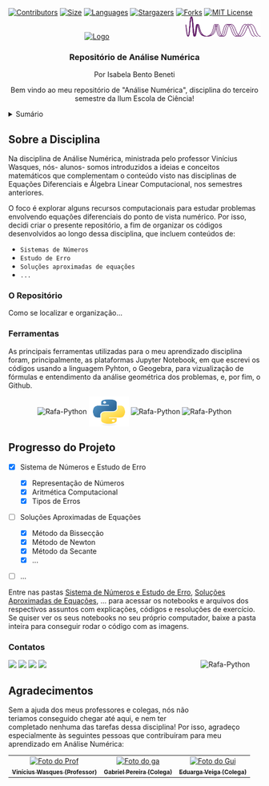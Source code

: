 
<!-- PROJECT SHIELDS -->
<!--
*** I'm using markdown "reference style" links for readability.
*** Reference links are enclosed in brackets [ ] instead of parentheses ( ).
*** See the bottom of this document for the declaration of the reference variables
*** for contributors-url, forks-url, etc. This is an optional, concise syntax you may use.
*** https://www.markdownguide.org/basic-syntax/#reference-style-links
-->
[![Contributors][contributors-shield]][contributors-url]
[![Size][size-shield]][size-url]
[![Languages][languages-shield]][languages-url]
[![Stargazers][stars-shield]][stars-url]
[![Forks][forks-shield]][forks-url]
[![MIT License][license-shield]][license-url]
<img align="right" alt="ilum" height="40" width="150" src="https://github.com/pedrozanineli/pcd.github.io/blob/main/logo1.png">
 
  

<!-- LOGO -->
<br />

<div align="center">
  <a href="![neural](https://user-images.githubusercontent.com/106626661/225796535-51b41213-8397-435d-ab94-dc64551a2da1.gif)">
    <img src="https://user-images.githubusercontent.com/106626661/228412974-4221b846-1bd9-4c57-99a8-2c49c5466af9.png" alt="Logo" width="440" height="220">
  </a>

  <h3 align="center">Repositório de Análise Numérica</h3>
  <p align="center">Por Isabela Bento Beneti</p>

  <p align="center">
    Bem vindo ao meu repositório de "Análise Numérica", disciplina do terceiro semestre da Ilum Escola de Ciência!
   
  </p>
</div>



<!-- Sumário -->
<details>
  <summary>Sumário</summary>
  <ol>
    <li>
      <a href="#sobre">Sobre a Disciplina</a>
      <ul>
        <li><a href="#projeto">O Repositório</a></li>
       </ul>
      <ul>
        <li><a href="#ferramentas">Ferramentas</a></li>
      </ul>
    </li>
    <li><a href="#progresso">Progresso do Curso</a></li>
    <li>
      <a href="#isa">Sobre mim</a>
      <ul>
        <li><a href="#contato">Contatos</a></li>
      </ul>
    </li>
    <li><a href="#acknowledgments">Agradecimentos</a></li>
  </ol>
</details>



<!-- Sobre a Disciplina e o Projeto -->
## Sobre a Disciplina <a name="sobre"></a>

Na disciplina de Análise Numérica, ministrada pelo professor Vinícius Wasques, nós- alunos- somos introduzidos a ideias e conceitos matemáticos que complementam o conteúdo visto nas disciplinas de Equações Diferenciais e Álgebra Linear Computacional, nos semestres anteriores. 

O foco é explorar alguns recursos computacionais para estudar problemas envolvendo equações diferenciais do ponto de vista numérico. Por isso, decidi criar o presente repositório, a fim de organizar os códigos desenvolvidos ao longo dessa disciplina, que incluem conteúdos de: 
* `Sistemas de Números` 
* `Estudo de Erro`
* `Soluções aproximadas de equações`
* `...`

### O Repositório <a name= "projeto"></a>

Como se localizar e organização...

### Ferramentas <a name="ferramentas"></a>

As principais ferramentas utilizadas para o meu aprendizado disciplina foram, principalmente, as plataformas Jupyter Notebook, em que escrevi os códigos usando a  linguagem Pyhton, o Geogebra, para vizualização de fórmulas e entendimento da análise geométrica dos problemas, e, por fim, o Github.
</div>
<div align="center">
 <img align="center" alt="Rafa-Python" height="70" width="70" src= https://user-images.githubusercontent.com/106626661/225802823-3edf4493-8191-433f-9152-7e73b941aadb.png>
 
 <img align="center" alt="Rafa-Python" height="60" width="80" src="https://raw.githubusercontent.com/devicons/devicon/master/icons/python/python-original.svg">
 
 <img align="center" alt="Rafa-Python" height="60" width="60" src= https://user-images.githubusercontent.com/106626661/228415402-be274d67-05c0-45f1-84c4-fc3c757a176c.png>
 
 <img align="center" alt="Rafa-Python" height="60" width="60" src= https://user-images.githubusercontent.com/106626661/225802391-d24ac038-78b1-4b2d-8720-f5f9fb4dac9a.png>
 
</div>





<!-- Progresso -->
## Progresso do Projeto <a name="progresso"></a>

- [x] Sistema de Números e Estudo de Erro
    - [x] Representação de Números
    - [x] Aritmética Computacional
    - [x] Tipos de Erros
    
- [ ] Soluções Aproximadas de Equações
    - [x] Método da Bissecção
    - [x] Método de Newton
    - [x] Método da Secante
    - [x] ...
    
- [ ] ...
   

Entre nas pastas [Sistema de Números e Estudo de Erro](https://github.com/benetao/Analise_numerica/tree/main/Sistemas%20de%20N%C3%BAmeros%20e%20Estudo%20de%20Erro), [Soluções Aproximadas de Equações](https://github.com/benetao/Analise_numerica/tree/main/Solu%C3%A7%C3%B5es%20Aproximadas%20de%20Equa%C3%A7%C3%B5es), ... para acessar os notebooks e arquivos dos respectivos assuntos com explicações, códigos e resoluções de exercício. Se quiser ver os seus notebooks no seu próprio computador, baixe a pasta inteira para conseguir rodar o código com as imagens.

<!-- CONTATO -->
### Contatos <a name="contato"></a>
<div>
 <img align="right" alt="Rafa-Python" height="120" width="120" src= https://user-images.githubusercontent.com/106626661/193426485-7901d706-9c84-4afd-9e91-e5b39dbdfd61.png>
  <a href="https://instagram.com/isa.beneti" target="_blank"><img src="https://img.shields.io/badge/-Instagram-%23E4405F?style=for-the-badge&logo=instagram&logoColor=white" target="_blank"></a>
  <a href = "mailto:isabela220039@ilum.cnpem.br"><img src="https://img.shields.io/badge/-Gmail-%23333?style=for-the-badge&logo=gmail&logoColor=white" target="_blank"></a>
  <a href="https://www.linkedin.com/in/isabela-bento-beneti-044183236" target="_blank"><img src="https://img.shields.io/badge/-LinkedIn-%230077B5?style=for-the-badge&logo=linkedin&logoColor=white" target="_blank"></a> 
  <a href="https://www.youtube.com/channel/UCvf7m3bDwbFaezDbe_Igg_w" target="_blank"><img src="https://img.shields.io/badge/YouTube-FF0000?style=for-the-badge&logo=youtube&logoColor=white" target="_blank"></a>
 





<!-- ACKNOWLEDGMENTS -->
## Agradecimentos <a name="acknowledgments"></a>

Sem a ajuda dos meus professores e colegas, nós não teriamos conseguido chegar até aqui, e nem ter completado nenhuma das tarefas dessa disciplina! Por isso, agradeço especialmente às seguintes pessoas que contribuíram para meu aprendizado em Análise Numérica:

<table>
  <tr>
    <td align="center">
      <a href="#">
        <img src="https://user-images.githubusercontent.com/106626661/228413860-7b1afd13-f1df-4d1b-9d14-00e339b7fb17.png" width="100px;" alt="Foto do Prof"/><br>
        <sub>
          <b>Vinícius Wasques (Professor)</b>
        </sub>
      </a>
    </td>
    <td align="center">
      <a href="#">
        <img src="https://user-images.githubusercontent.com/106626661/228416561-ad5869c7-2720-494d-901a-4d2b622ed4af.png" width="100px;" alt="Foto do ga"/><br>
        <sub>
          <b>Gabriel Pereira (Colega)</b>
        </sub>
      </a>
    </td>
    <td align="center">
      <a href="#">
        <img src="https://user-images.githubusercontent.com/106626661/228416164-2ba7dbc5-21c3-4d35-b2ca-3b63f4204597.png" width="100px;" alt="Foto do Gui"/><br>
        <sub>
          <b> Eduarga Veiga (Colega)</b>
        </sub>
      </a>
    </td>
  </tr>
</table>
</div>
<div style="display: inline_block"><br>
 

<!-- MARKDOWN LINKS & IMAGES -->
<!-- https://www.markdownguide.org/basic-syntax/#reference-style-links -->
[contributors-shield]: https://img.shields.io/github/contributors/benetao/Analise_numerica.svg?style=for-the-badge
[contributors-url]: https://github.com/benetao/Analise_numerica/graphs/contributors
[forks-shield]: https://img.shields.io/github/forks/benetao/Analise_numerica.svg?style=for-the-badge
[forks-url]: https://github.com/benetao/Analise_numerica/network/members
[stars-shield]: https://img.shields.io/github/stars/benetao/Analise_numerica.svg?style=for-the-badge
[stars-url]: https://github.com/benetao/Analise_numerica/stargazers
[issues-shield]: https://img.shields.io/github/issues/benetao/Analise_numerica.svg?style=for-the-badge
[issues-url]: https://github.com/benetao/Analise_numerica/issues
[license-shield]: https://img.shields.io/github/license/benetao/Analise_numerica.svg?style=for-the-badge
[license-url]: https://github.com/benetao/Analise_numerica/blob/master/LICENSE.txt
[size-shield]: https://img.shields.io/github/repo-size/benetao/Analise_numerica.svg?style=for-the-badge
[size-url]: https://github.com/benetao/Termodinamica_Avancada/repo-size
[languages-shield]: https://img.shields.io/github/languages/count/benetao/Analise_numerica.svg?style=for-the-badge
[languages-url]: https://github.com/benetao/Analise_numerica//languages/count

[linkedin-shield]: https://img.shields.io/badge/-LinkedIn-black.svg?style=for-the-badge&logo=linkedin&colorB=555
[linkedin-url]: https://www.linkedin.com/in/isabela-bento-beneti-044183236/
[product-screenshot]: images/screenshot.png
[Next.js]:  <img src="https://user-images.githubusercontent.com/106626661/225801328-741dd00d-8359-40ee-8d73-df715a5813f6.png" alt="Logo" width="80" height="30">
[Next-url]: https://nextjs.org/
[React.js]: https://img.shields.io/badge/React-20232A?style=for-the-badge&logo=react&logoColor=61DAFB
[React-url]: https://reactjs.org/
[Vue.js]: https://img.shields.io/badge/Vue.js-35495E?style=for-the-badge&logo=vuedotjs&logoColor=4FC08D
[Vue-url]: https://vuejs.org/
[Angular.io]: https://img.shields.io/badge/Angular-DD0031?style=for-the-badge&logo=angular&logoColor=white
[Angular-url]: https://angular.io/
[Svelte.dev]: https://img.shields.io/badge/Svelte-4A4A55?style=for-the-badge&logo=svelte&logoColor=FF3E00
[Svelte-url]: https://svelte.dev/
[Laravel.com]: https://img.shields.io/badge/Laravel-FF2D20?style=for-the-badge&logo=laravel&logoColor=white
[Laravel-url]: https://laravel.com
[Bootstrap.com]: https://img.shields.io/badge/Bootstrap-563D7C?style=for-the-badge&logo=bootstrap&logoColor=white
[Bootstrap-url]: https://getbootstrap.com
[JQuery.com]: https://img.shields.io/badge/jQuery-0769AD?style=for-the-badge&logo=jquery&logoColor=white
[JQuery-url]: https://jquery.com 
[ilum-shield]:"https://user-images.githubusercontent.com/106626661/193426698-dea48fae-20be-423c-8680-41c50c6aa247.png"

